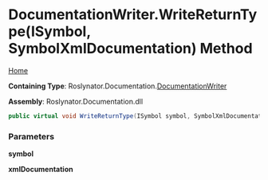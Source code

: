 <a name="_top"></a>

# DocumentationWriter\.WriteReturnType\(ISymbol, SymbolXmlDocumentation\) Method

[Home](../../../../README.md#_top)

**Containing Type**: Roslynator\.Documentation\.[DocumentationWriter](../README.md#_top)

**Assembly**: Roslynator\.Documentation\.dll

```csharp
public virtual void WriteReturnType(ISymbol symbol, SymbolXmlDocumentation xmlDocumentation)
```

### Parameters

**symbol**

**xmlDocumentation**